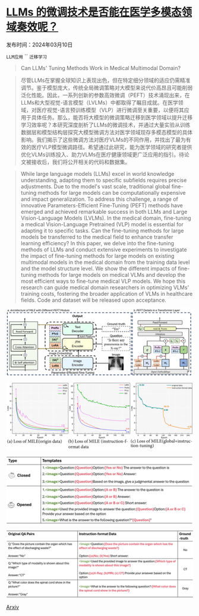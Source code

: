# [LLMs 的微调技术是否能在医学多模态领域奏效呢？](https://arxiv.org/abs/2403.06407)

发布时间：2024年03月10日

`LLM应用` `` `迁移学习`

> Can LLMs' Tuning Methods Work in Medical Multimodal Domain?

> 尽管LLMs在掌握全球知识上表现出色，但在特定细分领域的适应仍需精准调节。鉴于模型庞大，传统全局微调策略对大模型来说代价高昂且可能削弱泛化性能。因此，一系列创新的参数高效微调（PEFT）技术涌现出来，在LLMs和大型视觉-语言模型（LVLMs）中都取得了瞩目成就。在医学领域，对医疗视觉-语言预训练模型（VLP）进行微调至关重要，以便将其应用于具体任务。那么，能否将大模型的微调策略迁移到医学领域以提升迁移学习效率呢？本研究深度剖析了LLMs的微调技术，并通过大量实验从训练数据层和模型结构层探究大模型微调方法对医学领域现存多模态模型的具体影响。我们揭示了这些微调方法对医疗VLMs的不同作用，并找出了最为有效的医疗VLP模型微调路径。希望通过此研究，能为医学领域的研究者提供优化VLMs训练投入、助力VLMs在医疗健康领域更广泛应用的指引。待论文被接收后，我们将公开相关的代码和数据集。

> While large language models (LLMs) excel in world knowledge understanding, adapting them to specific subfields requires precise adjustments. Due to the model's vast scale, traditional global fine-tuning methods for large models can be computationally expensive and impact generalization. To address this challenge, a range of innovative Parameters-Efficient Fine-Tuning (PEFT) methods have emerged and achieved remarkable success in both LLMs and Large Vision-Language Models (LVLMs). In the medical domain, fine-tuning a medical Vision-Language Pretrained (VLP) model is essential for adapting it to specific tasks. Can the fine-tuning methods for large models be transferred to the medical field to enhance transfer learning efficiency? In this paper, we delve into the fine-tuning methods of LLMs and conduct extensive experiments to investigate the impact of fine-tuning methods for large models on existing multimodal models in the medical domain from the training data level and the model structure level. We show the different impacts of fine-tuning methods for large models on medical VLMs and develop the most efficient ways to fine-tune medical VLP models. We hope this research can guide medical domain researchers in optimizing VLMs' training costs, fostering the broader application of VLMs in healthcare fields. Code and dataset will be released upon acceptance.

![LLMs 的微调技术是否能在医学多模态领域奏效呢？](../../../paper_images/2403.06407/archi.png)

![LLMs 的微调技术是否能在医学多模态领域奏效呢？](../../../paper_images/2403.06407/x2.png)

![LLMs 的微调技术是否能在医学多模态领域奏效呢？](../../../paper_images/2403.06407/Instruction_Template.png)

![LLMs 的微调技术是否能在医学多模态领域奏效呢？](../../../paper_images/2403.06407/ins_examples.png)

[Arxiv](https://arxiv.org/abs/2403.06407)